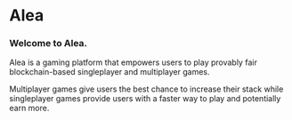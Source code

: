 # Alea

### Welcome to Alea.

Alea is a gaming platform that empowers users to play provably fair blockchain-based singleplayer and multiplayer games.

Multiplayer games give users the best chance to increase their stack while singleplayer games provide users with a faster way to play and potentially earn more.
